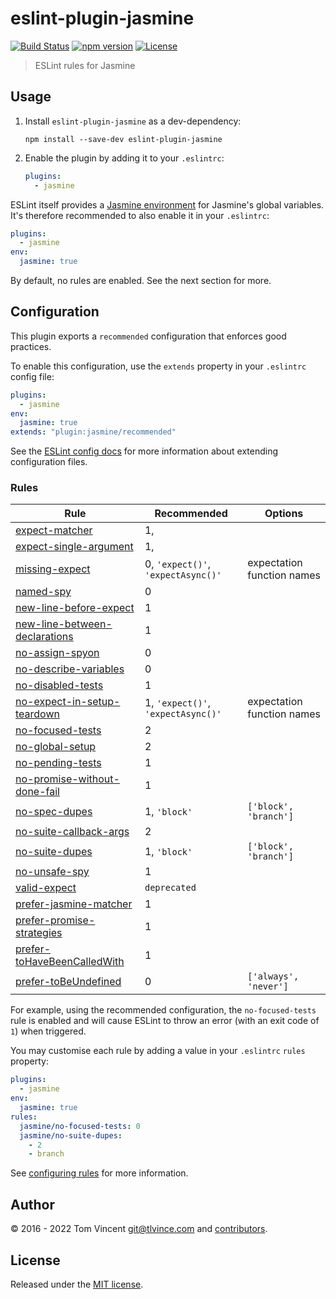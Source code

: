 # eslint-plugin-jasmine

[![Build Status][build-image]][build-url]
[![npm version][npm-image]][npm-url]
[![License][license-image]][license-url]

[build-url]: https://github.com/tlvince/eslint-plugin-jasmine/actions
[build-image]: https://img.shields.io/github/actions/workflow/status/tlvince/eslint-plugin-jasmine/releases.yml
[npm-url]: https://www.npmjs.com/package/eslint-plugin-jasmine
[npm-image]: https://img.shields.io/npm/v/eslint-plugin-jasmine.svg
[license-url]: https://opensource.org/licenses/MIT
[license-image]: https://img.shields.io/npm/l/eslint-plugin-jasmine.svg

> ESLint rules for Jasmine

## Usage

1. Install `eslint-plugin-jasmine` as a dev-dependency:

   ```shell
   npm install --save-dev eslint-plugin-jasmine
   ```

2. Enable the plugin by adding it to your `.eslintrc`:

   ```yaml
   plugins:
     - jasmine
   ```

ESLint itself provides a [Jasmine environment][env] for Jasmine's global
variables. It's therefore recommended to also enable it in your `.eslintrc`:

```yaml
plugins:
  - jasmine
env:
  jasmine: true
```

By default, no rules are enabled. See the next section for more.

[env]: http://eslint.org/docs/user-guide/configuring#specifying-environments

## Configuration

This plugin exports a `recommended` configuration that enforces good practices.

To enable this configuration, use the `extends` property in your `.eslintrc`
config file:

```yaml
plugins:
  - jasmine
env:
  jasmine: true
extends: "plugin:jasmine/recommended"
```

See the [ESLint config docs][] for more information about extending
configuration files.

[eslint config docs]: http://eslint.org/docs/user-guide/configuring#extending-configuration-files

### Rules

| Rule                              | Recommended                        | Options                    |
| --------------------------------- | ---------------------------------- | -------------------------- |
| [expect-matcher][]                | 1,                                 |
| [expect-single-argument][]        | 1,                                 |
| [missing-expect][]                | 0, `'expect()'`, `'expectAsync()'` | expectation function names |
| [named-spy][]                     | 0                                  |
| [new-line-before-expect][]        | 1                                  |
| [new-line-between-declarations][] | 1                                  |
| [no-assign-spyon][]               | 0                                  |
| [no-describe-variables][]         | 0                                  |
| [no-disabled-tests][]             | 1                                  |
| [no-expect-in-setup-teardown][]   | 1, `'expect()'`, `'expectAsync()'` | expectation function names |
| [no-focused-tests][]              | 2                                  |
| [no-global-setup][]               | 2                                  |
| [no-pending-tests][]              | 1                                  |
| [no-promise-without-done-fail][]  | 1                                  |
| [no-spec-dupes][]                 | 1, `'block'`                       | `['block', 'branch']`      |
| [no-suite-callback-args][]        | 2                                  |
| [no-suite-dupes][]                | 1, `'block'`                       | `['block', 'branch']`      |
| [no-unsafe-spy][]                 | 1                                  |
| [valid-expect][]                  | `deprecated`                       |
| [prefer-jasmine-matcher][]        | 1                                  |
| [prefer-promise-strategies][]     | 1                                  |
| [prefer-toHaveBeenCalledWith][]   | 1                                  |
| [prefer-toBeUndefined][]          | 0                                  | `['always', 'never']`      |

For example, using the recommended configuration, the `no-focused-tests` rule
is enabled and will cause ESLint to throw an error (with an exit code of `1`)
when triggered.

You may customise each rule by adding a value in your `.eslintrc` `rules`
property:

```yaml
plugins:
  - jasmine
env:
  jasmine: true
rules:
  jasmine/no-focused-tests: 0
  jasmine/no-suite-dupes:
    - 2
    - branch
```

See [configuring rules][] for more information.

[expect-matcher]: docs/rules/expect-matcher.md
[expect-single-argument]: docs/rules/expect-single-argument.md
[missing-expect]: docs/rules/missing-expect.md
[named-spy]: docs/rules/named-spy.md
[new-line-before-expect]: docs/rules/new-line-before-expect.md
[new-line-between-declarations]: docs/rules/new-line-between-declarations.md
[no-assign-spyon]: docs/rules/no-assign-spyon.md
[no-describe-variables]: docs/rules/no-describe-variables.md
[no-disabled-tests]: docs/rules/no-disabled-tests.md
[no-expect-in-setup-teardown]: docs/rules/no-expect-in-setup-teardown.md
[no-focused-tests]: docs/rules/no-focused-tests.md
[no-global-setup]: docs/rules/no-global-setup.md
[no-pending-tests]: docs/rules/no-pending-tests.md
[no-promise-without-done-fail]: docs/rules/no-promise-without-done-fail.md
[no-spec-dupes]: docs/rules/no-spec-dupes.md
[no-suite-callback-args]: docs/rules/no-suite-callback-args.md
[no-suite-dupes]: docs/rules/no-suite-dupes.md
[no-unsafe-spy]: docs/rules/no-unsafe-spy.md
[valid-expect]: docs/rules/valid-expect.md
[prefer-jasmine-matcher]: docs/rules/prefer-jasmine-matcher.md
[prefer-promise-strategies]: docs/rules/prefer-promise-strategies.md
[prefer-toHaveBeenCalledWith]: docs/rules/prefer-toHaveBeenCalledWith.md
[prefer-toBeUndefined]: docs/rules/prefer-toBeUndefined.md
[configuring rules]: http://eslint.org/docs/user-guide/configuring#configuring-rules

## Author

© 2016 - 2022 Tom Vincent <git@tlvince.com> and [contributors][].

[contributors]: https://github.com/tlvince/eslint-plugin-jasmine/graphs/contributors

## License

Released under the [MIT license](http://tlvince.mit-license.org).
